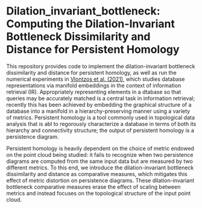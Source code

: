 # Dilation_invariant_bottleneck: Computing the Dilation-Invariant Bottleneck Dissimilarity and Distance for Persistent Homology

This repository provides code to implement the dilation-invariant bottleneck dissimilarity and distance for persistent homology, as well as run the numerical experiments in [Vlontzos et al. (2021)](https://arxiv.org/abs/2104.01672), which studies database representations via manifold embeddings in the context of information retrieval (IR).  Appropriately representing elements in a dtabase so that queries may be accurately matched is a central task in information retrieval; recently this has been achieved by embedding the graphical structure of a database into a manifold in a hierarchy-preserving manner using a variety of metrics.  Persistent homology is a tool commonly used in topological data analysis that is abl to regorously characterize a database in terms of both its hierarchy and connectivity structure; the output of persistent homology is a persistence diagram.

Persistent homology is heavily dependent on the choice of metric endowed on the point cloud being studied: it fails to recognize when two persistence diagrams are computed from the same input data but are measured by two different metrics.  To this end, we introduce the dilation-invariant bottleneck dissimilarity and distance as comparative measures, which mitigates this effect of metric distortion on persistence diagrams.  These dilation-invariant bottleneck comparative measures erase the effect of scaling between metrics and instead focuses on the topological structure of the input point cloud.

